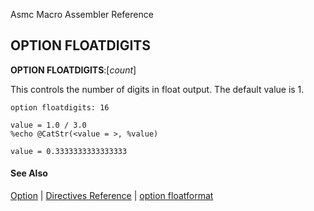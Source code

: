 Asmc Macro Assembler Reference

## OPTION FLOATDIGITS

**OPTION FLOATDIGITS**:[_count_]

This controls the number of digits in float output. The default value is 1.

```
option floatdigits: 16

value = 1.0 / 3.0
%echo @CatStr(<value = >, %value)

value = 0.3333333333333333
```

#### See Also

[Option](option.md) | [Directives Reference](readme.md) | [option floatformat](opt_floatformat.md)
